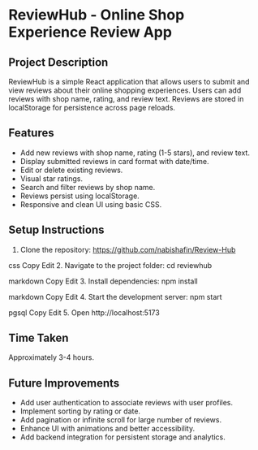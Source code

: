 # ReviewHub - Online Shop Experience Review App

## Project Description
ReviewHub is a simple React application that allows users to submit and view reviews about their online shopping experiences. Users can add reviews with shop name, rating, and review text. Reviews are stored in localStorage for persistence across page reloads.

## Features
- Add new reviews with shop name, rating (1-5 stars), and review text.
- Display submitted reviews in card format with date/time.
- Edit or delete existing reviews.
- Visual star ratings.
- Search and filter reviews by shop name.
- Reviews persist using localStorage.
- Responsive and clean UI using basic CSS.

## Setup Instructions
1. Clone the repository:
https://github.com/nabishafin/Review-Hub

css
Copy
Edit
2. Navigate to the project folder:
cd reviewhub

markdown
Copy
Edit
3. Install dependencies:
npm install

markdown
Copy
Edit
4. Start the development server:
npm start

pgsql
Copy
Edit
5. Open http://localhost:5173

## Time Taken
Approximately 3-4 hours.

## Future Improvements
- Add user authentication to associate reviews with user profiles.
- Implement sorting by rating or date.
- Add pagination or infinite scroll for large number of reviews.
- Enhance UI with animations and better accessibility.
- Add backend integration for persistent storage and analytics.
